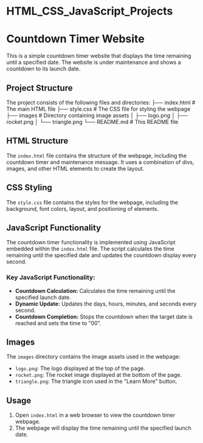 # HTML_CSS_JavaScript_Projects

# Countdown Timer Website

This is a simple countdown timer website that displays the time remaining until a specified date. The website is under maintenance and shows a countdown to its launch date.

## Project Structure

The project consists of the following files and directories:
├── index.html # The main HTML file
├── style.css # The CSS file for styling the webpage
├── images # Directory containing image assets
│ ├── logo.png
│ ├── rocket.png
│ └── triangle.png
└── README.md # This README file


## HTML Structure

The `index.html` file contains the structure of the webpage, including the countdown timer and maintenance message. It uses a combination of divs, images, and other HTML elements to create the layout.

## CSS Styling

The `style.css` file contains the styles for the webpage, including the background, font colors, layout, and positioning of elements.

## JavaScript Functionality

The countdown timer functionality is implemented using JavaScript embedded within the `index.html` file. The script calculates the time remaining until the specified date and updates the countdown display every second.

### Key JavaScript Functionality:

- **Countdown Calculation:** Calculates the time remaining until the specified launch date.
- **Dynamic Update:** Updates the days, hours, minutes, and seconds every second.
- **Countdown Completion:** Stops the countdown when the target date is reached and sets the time to "00".

## Images

The `images` directory contains the image assets used in the webpage:
- `logo.png`: The logo displayed at the top of the page.
- `rocket.png`: The rocket image displayed at the bottom of the page.
- `triangle.png`: The triangle icon used in the "Learn More" button.

## Usage

1. Open `index.html` in a web browser to view the countdown timer webpage.
2. The webpage will display the time remaining until the specified launch date.
